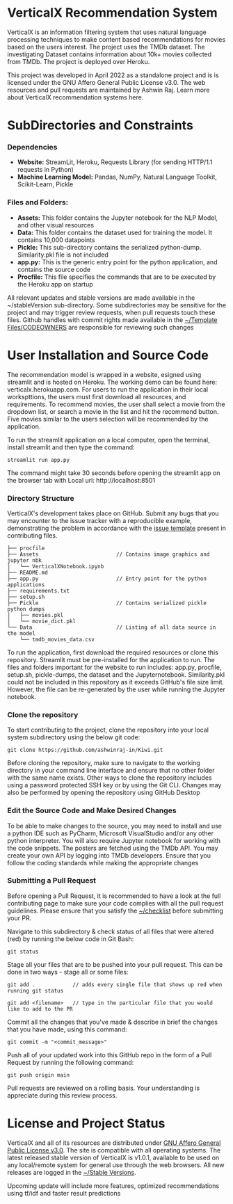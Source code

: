 # VerticalX Recommendation System

VerticalX is an information filtering system that uses natural language processing techniques to make content based recommendations for movies based on the users interest. 
The project uses the TMDb dataset. The investigating Dataset contains information about 10k+ movies collected from TMDb. The project is deployed over Heroku.

This project was developed in April 2022 as a standalone project and is is licensed under the GNU Affero General Public License v3.0. The web resources and pull requests are 
maintained by Ashwin Raj. Learn more about VerticalX recommendation systems here.

# SubDirectories and Constraints
### Dependencies
 - **Website:** StreamLit, Heroku, Requests Library (for sending HTTP/1.1 requests in Python)
 - **Machine Learning Model:** Pandas, NumPy, Natural Language Toolkit, Scikit-Learn, Pickle

### Files and Folders:
- **Assets:** This folder contains the Jupyter notebook for the NLP Model, and other visual resources
- **Data:** This folder contains the dataset used for training the model. It contains 10,000 datapoints
- **Pickle:** This sub-directory contains the serialized python-dump. Similarity.pkl file is not included
- **app.py:** This is the generic entry point for the python application, and contains the source code 
- **Procfile:** This file specifies the commands that are to be executed by the Heroku app on startup

All relevant updates and stable versions are made available in the ~/stableVersion sub-directory. Some subdirectories may be sensitive for the project and may trigger 
review requests, when pull requests touch these files. Github handles with commit rights made available in the 
[~/Template Files/CODEOWNERS](https://github.com/ashwinraj-in/Kiwi/blob/main/Template%20Files/CODEOWNERS) are responsible for reviewing such changes

# User Installation and Source Code
The recommendation model is wrapped in a website, esigned using streamlit and is hosted on Heroku. The working demo can be found here: verticalx.herokuapp.com. 
For users to  run the application in their local workspttions, the users must first download all resources, and requirements. To recommend  movies, the user shall  select a movie from the dropdown list, or search a movie in the list and hit the recommend button. Five movies similar to the users selection will be recommended by the application.

To run the streamlit application on a local computer, open the terminal, install streamlit and then type the command:
```
streamlit run app.py
```
The command might take 30 seconds before opening the streamlit app on the browser tab  with Local url: http://localhost:8501

### Directory Structure
VerticalX's development takes place on GitHub. Submit any bugs that you may encounter to the issue tracker with a reproducible example, demonstrating the problem in accordance with the [issue template]() present in contributing files.
    
    ├── procfile
    ├── Assets                         // Contains image graphics and jupyter nbk
    │   └── VerticalXNotebook.ipynb
    ├── README.md                     
    ├── app.py                         // Entry point for the python applications
    ├── requirements.txt
    ├── setup.sh
    ├── Pickle                         // Contains serialized pickle python dumps
    │   ├── movies.pkl                    
    │   └── movie_dict.pkl             
    └── Data                           // Listing of all data source in the model
        └── tmdb_movies_data.csv
                             
To run the application, first download the required resources or clone this repository. Streamlit must be pre-installed for the application to run. The files and folders important for the website to run includes: app.py, procfile, setup.sh, pickle-dumps, the  dataset and the Jupyternotebook. Similarity.pkl could not be included in this repository as it exceeds GitHub's file size limit. However, the file can be re-generated by the user while running the Jupyter notebook.


### Clone the repository
To start contributing to the project, clone the repository into your local system subdirectory using the below git code:
```
git clone https://github.com/ashwinraj-in/Kiwi.git
```
Before cloning the repository, make sure to navigate to the working directory in your command line interface and ensure that no other folder with the same name exists. Other ways to clone the repository includes using a password protected SSH  key or by using the Git CLI. Changes  may also be performed by opening the repository using GitHub Desktop

### Edit the Source Code and Make Desired Changes
To be able to make changes to the source, you may need to install and use a python IDE such as PyCharm, Microsoft VisualStudio and/or any other python interpreter. You will also require Jupyter notebook  for working with the code snippets. The posters are fetched using the TMDb API. You may create your own API by logging into TMDb developers. Ensure that you follow the coding standards while making the appropriate changes

### Submitting a Pull Request
Before opening a Pull Request, it is recommended to have a look at the full contributing page to make sure your code complies with all the pull request guidelines. Please ensure that you satisfy the [~/checklist](https://github.com/ashwinraj-in/Kiwi/tree/main/Template%20Files/PULL_REQUEST_TEMPLATE) before submitting your PR.

Navigate to this subdirectory & check status of all files that were altered (red) by running the below code in Git Bash:
```
git status
```
Stage all your files that are to be pushed into your pull request. This can be done in two ways - stage all or some files:
```
git add .            // adds every single file that shows up red when running git status
```
```
git add <filename>   // type in the particular file that you would like to add to the PR
```

Commit all the changes that you've made & describe in brief the changes that you have made, using this command:
```
git commit -m "<commit_message>"
```
Push all of your updated work into this GitHub repo in the form of a Pull Request by running the following command:
```
git push origin main
```
Pull requests are reviewed on a rolling basis. Your understanding is appreciate during this review process.

# License and Project Status
VerticalX and all of its resources are distributed under [GNU Affero General Public License v3.0](https://github.com/ashwinraj-in/VerticalX/blob/main/LICENSE). The site is compatible with all operating systems. The latest released stable version of VerticalX is v1.0.1, available to be used on any local/remote system for general use through the web browsers. All new releases are logged in the [~/Stable Versions](https://github.com/ashwinraj-in/Kiwi/tree/main/stableVersions).

Upcoming update will include more features, optimized recommendations using tf/idf and faster result predictions
